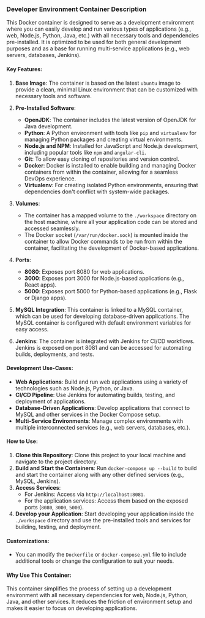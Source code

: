 
### **Developer Environment Container Description**

This Docker container is designed to serve as a development environment where you can easily develop and run various types of applications (e.g., web, Node.js, Python, Java, etc.) with all necessary tools and dependencies pre-installed. It is optimized to be used for both general development purposes and as a base for running multi-service applications (e.g., web servers, databases, Jenkins).

#### **Key Features:**
1. **Base Image**: The container is based on the latest `ubuntu` image to provide a clean, minimal Linux environment that can be customized with necessary tools and software.

2. **Pre-Installed Software**:
    - **OpenJDK**: The container includes the latest version of OpenJDK for Java development.
    - **Python**: A Python environment with tools like `pip` and `virtualenv` for managing Python packages and creating virtual environments.
    - **Node.js and NPM**: Installed for JavaScript and Node.js development, including popular tools like `npm` and `angular-cli`.
    - **Git**: To allow easy cloning of repositories and version control.
    - **Docker**: Docker is installed to enable building and managing Docker containers from within the container, allowing for a seamless DevOps experience.
    - **Virtualenv**: For creating isolated Python environments, ensuring that dependencies don't conflict with system-wide packages.

3. **Volumes**:
    - The container has a mapped volume to the `./workspace` directory on the host machine, where all your application code can be stored and accessed seamlessly.
    - The Docker socket (`/var/run/docker.sock`) is mounted inside the container to allow Docker commands to be run from within the container, facilitating the development of Docker-based applications.

4. **Ports**:
    - **8080**: Exposes port 8080 for web applications.
    - **3000**: Exposes port 3000 for Node.js-based applications (e.g., React apps).
    - **5000**: Exposes port 5000 for Python-based applications (e.g., Flask or Django apps).
  
5. **MySQL Integration**: This container is linked to a MySQL container, which can be used for developing database-driven applications. The MySQL container is configured with default environment variables for easy access.

6. **Jenkins**: The container is integrated with Jenkins for CI/CD workflows. Jenkins is exposed on port 8081 and can be accessed for automating builds, deployments, and tests.

#### **Development Use-Cases:**
- **Web Applications**: Build and run web applications using a variety of technologies such as Node.js, Python, or Java.
- **CI/CD Pipeline**: Use Jenkins for automating builds, testing, and deployment of applications.
- **Database-Driven Applications**: Develop applications that connect to MySQL and other services in the Docker Compose setup.
- **Multi-Service Environments**: Manage complex environments with multiple interconnected services (e.g., web servers, databases, etc.).

#### **How to Use**:
1. **Clone this Repository**: Clone this project to your local machine and navigate to the project directory.
2. **Build and Start the Containers**: Run `docker-compose up --build` to build and start the container along with any other defined services (e.g., MySQL, Jenkins).
3. **Access Services**: 
   - For Jenkins: Access via `http://localhost:8081`.
   - For the application services: Access them based on the exposed ports (`8080`, `3000`, `5000`).
4. **Develop your Application**: Start developing your application inside the `./workspace` directory and use the pre-installed tools and services for building, testing, and deployment.

#### **Customizations**:
- You can modify the `Dockerfile` or `docker-compose.yml` file to include additional tools or change the configuration to suit your needs.

#### **Why Use This Container**:
This container simplifies the process of setting up a development environment with all necessary dependencies for web, Node.js, Python, Java, and other services. It reduces the friction of environment setup and makes it easier to focus on developing applications.


